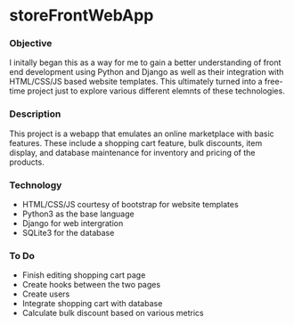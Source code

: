 # storeFrontWebApp
### Objective
I initally began this as a way for me to gain a better understanding of front end development using Python and Django as well as their integration with HTML/CSS/JS based website templates. This ultimately turned into a free-time project just to explore various different elemnts of these technologies.
### Description
This project is a webapp that emulates an online marketplace with basic features. These include a shopping cart feature, bulk discounts, item display, and database maintenance for inventory and pricing of the products. 
 ### Technology
 - HTML/CSS/JS courtesy of bootstrap for website templates
 - Python3 as the base language
 - Django for web intergration
 - SQLite3 for the database 
### To Do
 - Finish editing  shopping cart page
 - Create hooks between the two pages
 - Create users
 - Integrate shopping cart with database
 - Calculate bulk discount based on various metrics

